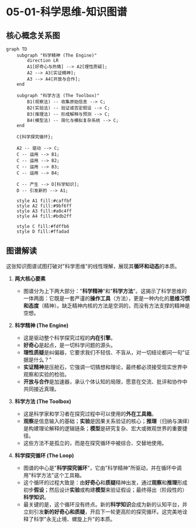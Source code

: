 # 05-01-科学思维-知识图谱

## 核心概念关系图

```mermaid
graph TD
    subgraph "科学精神 (The Engine)"
        direction LR
        A1[好奇心与热情] --> A2[理性质疑];
        A2 --> A3[实证精神];
        A3 --> A4[开放与合作];
    end

    subgraph "科学方法 (The Toolbox)"
        B1(观察法) -- 收集原始信息 --> C;
        B2(实验法) -- 验证或否定假设 --> C;
        B3(推理法) -- 形成解释与预测 --> C;
        B4(模型法) -- 简化与模拟复杂系统 --> C;
    end
    
    C{科学探究循环};

    A2 -- 驱动 --> C;
    C -- 运用 --> B1;
    C -- 运用 --> B2;
    C -- 运用 --> B3;
    C -- 运用 --> B4;

    C -- 产生 --> D[科学知识];
    D -- 引发新的 --> A1;

    style A1 fill:#caffbf
    style A2 fill:#9bf6ff
    style A3 fill:#a0c4ff
    style A4 fill:#bdb2ff
    
    style C fill:#fdffb6
    style D fill:#ffadad
```

## 图谱解读

这张知识图谱试图打破对"科学思维"的线性理解，展现其**循环和动态**的本质。

1. **两大核心要素**
    - 图谱分为上下两大部分："**科学精神**"和"**科学方法**"。这揭示了科学思维的一体两面：它既是一套严谨的**操作工具**（方法），更是一种内化的**思维习惯和态度**（精神）。缺乏精神内核的方法是空洞的，而没有方法支撑的精神是空想。

2. **科学精神 (The Engine)**
    - 这是驱动整个科学探究过程的**内在引擎**。
    - **好奇心**是起点，是一切科学问题的源头。
    - **理性质疑**是纠偏器，它要求我们不轻信、不盲从，对一切结论都问一句"证据是什么？"
    - **实证精神**是压舱石，它强调一切猜想和理论，最终都必须接受现实世界中观察和实验的检验。
    - **开放与合作**是加速器，承认个体认知的局限，愿意在交流、批评和协作中共同接近真理。

3. **科学方法 (The Toolbox)**
    - 这是科学家和学习者在探究过程中可以使用的**外在工具箱**。
    - **观察**是信息输入的基础；**实验**是因果关系验证的核心；**推理**（归纳与演绎）是构建理论解释的逻辑链条；**模型**是研究复杂、宏大或微观世界的重要捷径。
    - 这些方法不是孤立的，而是在探究循环中被综合、交替地使用。

4. **科学探究循环 (The Loop)**
    - 图谱的中心是"**科学探究循环**"，它由"科学精神"所驱动，并在循环中调用"科学方法"这个工具箱。
    - 这个循环的过程大致是：由**好奇心**和**质疑**精神出发，通过**观察**和**推理**形成初步**假设**；然后设计**实验**或构建**模型**来验证假设；最终得出（阶段性的）**科学知识**。
    - 最关键的是，这个循环没有终点。新的**科学知识**会成为新的认知平台，并立刻引发**新的好奇心和质疑**，开启下一轮更高阶的探究循环。这完美地诠释了科学"永无止境、螺旋上升"的本质。
